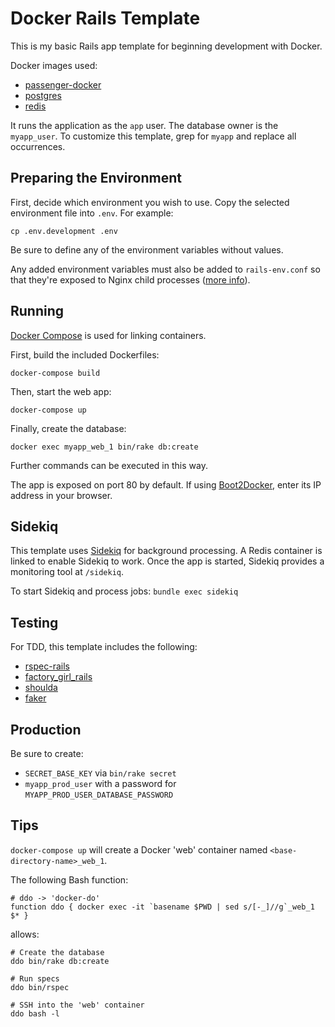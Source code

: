 # Docker Rails Template

This is my basic Rails app template for beginning development with Docker.

Docker images used:

- [passenger-docker](https://github.com/phusion/passenger-docker)
- [postgres](https://registry.hub.docker.com/_/postgres/)
- [redis](https://registry.hub.docker.com/_/redis/)

It runs the application as the `app` user. The database owner is the
`myapp_user`. To customize this template, grep for `myapp` and replace all
occurrences.

## Preparing the Environment

First, decide which environment you wish to use. Copy the selected environment
file into `.env`. For example:

    cp .env.development .env

Be sure to define any of the environment variables without values.

Any added environment variables must also be added to `rails-env.conf` so that
they're exposed to Nginx child processes ([more info](https://github.com/phusion/passenger-docker#setting-environment-variables-in-nginx)).

## Running

[Docker Compose](https://docs.docker.com/compose/) is used for linking containers.

First, build the included Dockerfiles:

    docker-compose build

Then, start the web app:

    docker-compose up

Finally, create the database:

    docker exec myapp_web_1 bin/rake db:create

Further commands can be executed in this way.

The app is exposed on port 80 by default. If using
[Boot2Docker](https://github.com/boot2docker/boot2docker), enter its IP
address in your browser.

## Sidekiq

This template uses [Sidekiq](https://github.com/mperham/sidekiq) for background
processing. A Redis container is linked to enable Sidekiq to work. Once the app
is started, Sidekiq provides a monitoring tool at `/sidekiq`.

To start Sidekiq and process jobs: `bundle exec sidekiq`

## Testing

For TDD, this template includes the following:

- [rspec-rails](https://github.com/rspec/rspec-rails)
- [factory_girl_rails](https://github.com/thoughtbot/factory_girl_rails)
- [shoulda](https://github.com/thoughtbot/shoulda)
- [faker](https://github.com/stympy/faker)

## Production

Be sure to create:

- `SECRET_BASE_KEY` via `bin/rake secret`
- `myapp_prod_user` with a password for `MYAPP_PROD_USER_DATABASE_PASSWORD`

## Tips

`docker-compose up` will create a Docker 'web' container named `<base-directory-name>_web_1`.

The following Bash function:

    # ddo -> 'docker-do'
    function ddo { docker exec -it `basename $PWD | sed s/[-_]//g`_web_1 $* }

allows:

    # Create the database
    ddo bin/rake db:create

    # Run specs
    ddo bin/rspec

    # SSH into the 'web' container
    ddo bash -l

